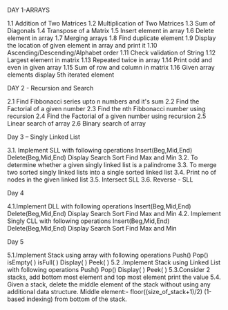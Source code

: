 DAY 1-ARRAYS

1.1 Addition of Two Matrices
1.2 Multiplication of Two Matrices
1.3 Sum of Diagonals
1.4 Transpose of a Matrix
1.5 Insert element in array
1.6 Delete element in array
1.7 Merging arrays
1.8 Find duplicate element
1.9 Display the location of given element in array and print it
1.10 Ascending/Descending/Alphabet order
1.11 Check validation of String
1.12 Largest element in matrix
1.13 Repeated twice in array
1.14 Print odd and even in given array
1.15 Sum of row and column in matrix
1.16 Given array elements display 5th iterated element

DAY 2 - Recursion and Search

2.1 Find Fibbonacci series upto n numbers and it's sum
2.2 Find the Factorial of a given number
2.3 Find the nth Fibbonacci number using recursion
2.4 Find the Factorial of a given number using recursion
2.5 Linear search of array
2.6 Binary search of array

Day 3 – Singly Linked List

3.1.	Implement SLL with following operations
Insert(Beg,Mid,End)
Delete(Beg,Mid,End)
Display
Search
Sort
Find Max and Min
3.2.	To determine whether a given singly linked list is a palindrome
3.3.	To merge two sorted singly linked lists into a single sorted linked list
3.4.	Print no of nodes in the given linked list
3.5.	Intersect SLL
3.6.	Reverse - SLL

Day 4

4.1.Implement DLL with following operations
Insert(Beg,Mid,End)
Delete(Beg,Mid,End)
Display
Search
Sort
Find Max and Min
4.2. Implement Singly CLL with following operations
Insert(Beg,Mid,End)
Delete(Beg,Mid,End)
Display
Search
Sort
Find Max and Min

Day 5

5.1.Implement Stack using array with following operations
Push()
Pop()
isEmpty( )
isFull( )
Display( )
Peek( )
5.2 .Implement Stack using Linked List with following operations
Push()
Pop()
Display( )
Peek( )
5.3.Consider 2 stacks, add bottom most element and top most element print the value
5.4. Given a stack, delete the middle element of the stack without using any additional data structure.
Middle element:- floor((size_of_stack+1)/2) (1-based indexing) from bottom of the stack.
